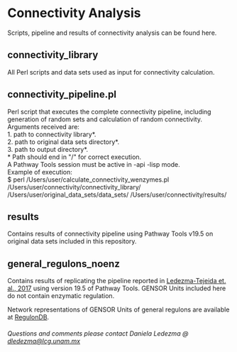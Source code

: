 # Connectivity Analysis
Scripts, pipeline and results of connectivity analysis can be found here.

## connectivity_library ##
All Perl scripts and data sets used as input for connectivity calculation.

## connectivity_pipeline.pl ##
Perl script that executes the complete connectivity pipeline, including generation of random sets and calculation of random connectivity.\
Arguments received are:\
    1. path to connectivity library*.\
    2. path to original data sets directory*.\
    3. path to output directory*.\
    * Path should end in "/" for correct execution.\
A Pathway Tools session must be active in -api -lisp mode.\
Example of execution:\
$ perl /Users/user/calculate_connectivity_wenzymes.pl /Users/user/connectivity/connectivity_library/ /Users/user/original_data_sets/data_sets/ /Users/user/connectivity/results/

## results ##
Contains results of connectivity pipeline using Pathway Tools v19.5 on original data sets included in this repository.

## general_regulons_noenz ##
Contains results of replicating the pipeline reported in [Ledezma-Tejeida et. al., 2017](https://www.frontiersin.org/articles/10.3389/fmicb.2017.01466/full) using version 19.5 of Pathway Tools. GENSOR Units included here do not contain enzymatic regulation.

Network representations of GENSOR Units of general regulons are available at [RegulonDB](http://regulondb.ccg.unam.mx/central_panel_menu/integrated_views_and_tools/gensor_unit_groups).

###### Questions and comments please contact Daniela Ledezma @ dledezma@lcg.unam.mx 
